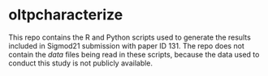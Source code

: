 # oltpcharacterize
This repo contains the R and Python scripts used to generate the results included in Sigmod21 submission with paper ID 131.  The repo does not contain the *data* files being read in these scripts, because the data used to conduct this study is not publicly available. 
